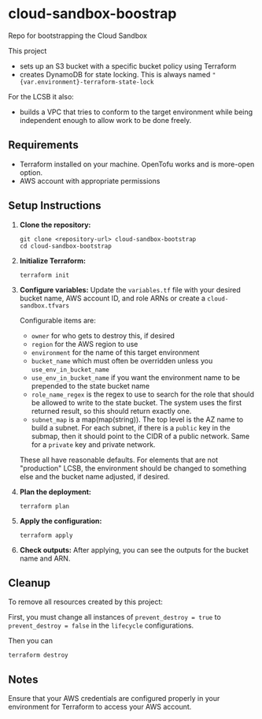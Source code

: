 # cloud-sandbox-boostrap
Repo for bootstrapping the Cloud Sandbox

This project 
- sets up an S3 bucket with a specific bucket policy using Terraform
- creates DynamoDB for state locking.  This is always named `"{var.environment}-terraform-state-lock`

For the LCSB it also: 

- builds a VPC that tries to conform to the target environment while being independent enough to allow work to be done freely.


## Requirements

- Terraform installed on your machine.  OpenTofu works and is more-open option.
- AWS account with appropriate permissions

## Setup Instructions

1. **Clone the repository:**
   ```
   git clone <repository-url> cloud-sandbox-bootstrap
   cd cloud-sandbox-bootstrap
   ```

2. **Initialize Terraform:**
   ```
   terraform init
   ```

3. **Configure variables:**
   Update the `variables.tf` file with your desired bucket name, AWS account ID, and role ARNs or create a `cloud-sandbox.tfvars`

   Configurable items are:

   - `owner` for who gets to destroy this, if desired
   - `region` for the AWS region to use
   - `environment` for the name of this target environment
   - `bucket_name` which must often be overridden unless you `use_env_in_bucket_name`
   - `use_env_in_bucket_name` if you want the environment name to be prepended to the state bucket name
   - `role_name_regex` is the regex to use to search for the role that should be allowed to write to the state bucket.  The system uses the first returned result, so this should return exactly one.
   - `subnet_map` is a map(map(string)).  The top level is the AZ name to build a subnet.  For each subnet, if there is a `public` key in the submap, then it should point to the CIDR of a public network.  Same for a `private` key and private network.

   These all have reasonable defaults.  For elements that are not "production" LCSB, the environment should be changed to something else and the bucket name adjusted, if desired.

4. **Plan the deployment:**
   ```
   terraform plan
   ```

5. **Apply the configuration:**
   ```
   terraform apply
   ```

6. **Check outputs:**
   After applying, you can see the outputs for the bucket name and ARN.

## Cleanup

To remove all resources created by this project:

First, you must change all instances of `prevent_destroy = true` to `prevent_destroy = false` in the `lifecycle` configurations.

Then you can 
```
terraform destroy
``` 

## Notes

Ensure that your AWS credentials are configured properly in your environment for Terraform to access your AWS account.
